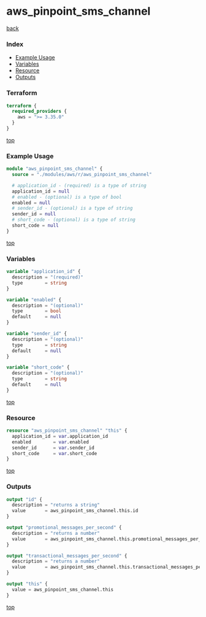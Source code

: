 # aws_pinpoint_sms_channel

[back](../aws.md)

### Index

- [Example Usage](#example-usage)
- [Variables](#variables)
- [Resource](#resource)
- [Outputs](#outputs)

### Terraform

```terraform
terraform {
  required_providers {
    aws = ">= 3.35.0"
  }
}
```

[top](#index)

### Example Usage

```terraform
module "aws_pinpoint_sms_channel" {
  source = "./modules/aws/r/aws_pinpoint_sms_channel"

  # application_id - (required) is a type of string
  application_id = null
  # enabled - (optional) is a type of bool
  enabled = null
  # sender_id - (optional) is a type of string
  sender_id = null
  # short_code - (optional) is a type of string
  short_code = null
}
```

[top](#index)

### Variables

```terraform
variable "application_id" {
  description = "(required)"
  type        = string
}

variable "enabled" {
  description = "(optional)"
  type        = bool
  default     = null
}

variable "sender_id" {
  description = "(optional)"
  type        = string
  default     = null
}

variable "short_code" {
  description = "(optional)"
  type        = string
  default     = null
}
```

[top](#index)

### Resource

```terraform
resource "aws_pinpoint_sms_channel" "this" {
  application_id = var.application_id
  enabled        = var.enabled
  sender_id      = var.sender_id
  short_code     = var.short_code
}
```

[top](#index)

### Outputs

```terraform
output "id" {
  description = "returns a string"
  value       = aws_pinpoint_sms_channel.this.id
}

output "promotional_messages_per_second" {
  description = "returns a number"
  value       = aws_pinpoint_sms_channel.this.promotional_messages_per_second
}

output "transactional_messages_per_second" {
  description = "returns a number"
  value       = aws_pinpoint_sms_channel.this.transactional_messages_per_second
}

output "this" {
  value = aws_pinpoint_sms_channel.this
}
```

[top](#index)